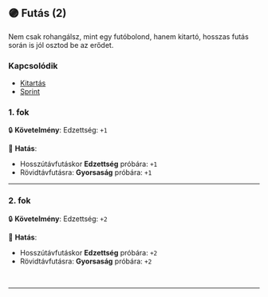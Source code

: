 ## 🟣 Futás (2)

Nem csak rohangálsz, mint egy futóbolond, hanem kitartó, hosszas futás során is jól osztod be az erődet.

### Kapcsolódik

- [Kitartás](kitartas.md)
- [Sprint](sprint.md)

### 1. fok

🔒 **Követelmény**: Edzettség: `+1`

🌟 **Hatás**:
- Hosszútávfutáskor **Edzettség** próbára: `+1`
- Rövidtávfutásra: **Gyorsaság** próbára: `+1`

---
### 2. fok

🔒 **Követelmény**: Edzettség: `+2`

🌟 **Hatás**:
- Hosszútávfutáskor **Edzettség** próbára: `+2`
- Rövidtávfutásra: **Gyorsaság** próbára: `+2`

<br />

---
